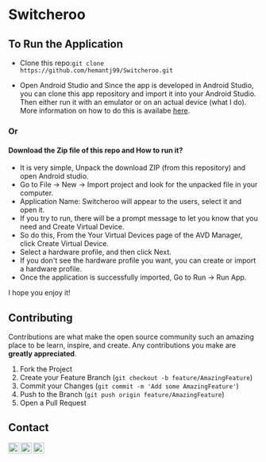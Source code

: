 # Switcheroo




## To Run the Application

- Clone this repo:`git clone https://github.com/hemantj99/Switcheroo.git`

- Open Android Studio and Since the app is developed in Android Studio, you can clone this app repository and import it into your Android Studio. Then either run it with an emulator or on an actual device (what I do). More information on how to do this is availabe [here](https://developer.android.com/studio/run).

### Or

#### Download the Zip file of this repo and How to run it? 

- It is very simple, Unpack the download ZIP (from this repository) and open Android studio.
- Go to File -> New -> Import project and look for the unpacked file in your computer.
- Application Name: Switcheroo will appear to the users, select it and open it.
- If you try to run, there will be a prompt message to let you know that you need and Create Virtual Device.
- So do this, From the Your Virtual Devices page of the AVD Manager, click Create Virtual Device.
- Select a hardware profile, and then click Next.
- If you don't see the hardware profile you want, you can create or import a hardware profile. 
- Once the application is successfully imported, Go to Run -> Run App.


I hope you enjoy it!


<!-- CONTRIBUTING -->
## Contributing

Contributions are what make the open source community such an amazing place to be learn, inspire, and create. Any contributions you make are **greatly appreciated**.

1. Fork the Project
2. Create your Feature Branch (`git checkout -b feature/AmazingFeature`)
3. Commit your Changes (`git commit -m 'Add some AmazingFeature'`)
4. Push to the Branch (`git push origin feature/AmazingFeature`)
5. Open a Pull Request




<!-- CONTACT -->
## Contact

[<img align="left" alt="hemantjain99 | LinkedIn" width="22px" src="https://cdn.jsdelivr.net/npm/simple-icons@v3/icons/linkedin.svg" />][linkedin]
[<img align="left" alt="hemantjain1999 | Twitter" width="22px" src="https://cdn.jsdelivr.net/npm/simple-icons@v3/icons/twitter.svg" />][twitter]
[<img align="left" alt="hemantjain_21 | Instagram" width="22px" src="https://cdn.jsdelivr.net/npm/simple-icons@v3/icons/instagram.svg" />][instagram]


[linkedin]: https://linkedin.com/in/hemantjain99
[twitter]: https://twitter.com/hemantjain1999
[instagram]: https://instagram.com/hemantjain_21
